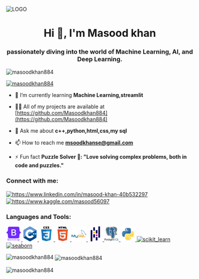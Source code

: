 ![LOGO](https://github.com/Masoodkhan884/Masoodkhan884/blob/main/IMSGE_GITHUB.png)
<h1 align="center">Hi 👋, I'm Masood khan</h1>
<h3 align="center">passionately diving into the world of Machine Learning, AI, and Deep Learning.</h3>

<p align="left"> <img src="https://komarev.com/ghpvc/?username=masoodkhan884&label=Profile%20views&color=0e75b6&style=flat" alt="masoodkhan884" /> </p>

<p align="left"> <a href="https://github.com/ryo-ma/github-profile-trophy"><img src="https://github-profile-trophy.vercel.app/?username=masoodkhan884" alt="masoodkhan884" /></a> </p>

- 🌱 I’m currently learning **Machine Learning,streamlit**

- 👨‍💻 All of my projects are available at [https://github.com/Masoodkhan884](https://github.com/Masoodkhan884)

- 💬 Ask me about **c++,python,html,css,my sql**

- 📫 How to reach me **msoodkhanse@gmail.com**

- ⚡ Fun fact **Puzzle Solver 🧩: "Love solving complex problems, both in code and puzzles."**

<h3 align="left">Connect with me:</h3>
<p align="left">
<a href="[https://www.linkedin.com/in/masood-khan-40b532297](https://www.linkedin.com/in/masood-khan-40b532297)" target="blank"><img align="center" src="https://raw.githubusercontent.com/rahuldkjain/github-profile-readme-generator/master/src/images/icons/Social/linked-in-alt.svg" alt="https://www.linkedin.com/in/masood-khan-40b532297" height="30" width="40" /></a>
<a href="[https://kaggle.com/https://www.kaggle.com/masood56097](https://www.kaggle.com/masood56097)" target="blank"><img align="center" src="https://raw.githubusercontent.com/rahuldkjain/github-profile-readme-generator/master/src/images/icons/Social/kaggle.svg" alt="https://www.kaggle.com/masood56097" height="30" width="40" /></a>
</p>

<h3 align="left">Languages and Tools:</h3>
<p align="left"> <a href="https://getbootstrap.com" target="_blank" rel="noreferrer"> <img src="https://raw.githubusercontent.com/devicons/devicon/master/icons/bootstrap/bootstrap-plain-wordmark.svg" alt="bootstrap" width="40" height="40"/> </a> <a href="https://www.w3schools.com/cpp/" target="_blank" rel="noreferrer"> <img src="https://raw.githubusercontent.com/devicons/devicon/master/icons/cplusplus/cplusplus-original.svg" alt="cplusplus" width="40" height="40"/> </a> <a href="https://www.w3schools.com/css/" target="_blank" rel="noreferrer"> <img src="https://raw.githubusercontent.com/devicons/devicon/master/icons/css3/css3-original-wordmark.svg" alt="css3" width="40" height="40"/> </a> <a href="https://www.w3.org/html/" target="_blank" rel="noreferrer"> <img src="https://raw.githubusercontent.com/devicons/devicon/master/icons/html5/html5-original-wordmark.svg" alt="html5" width="40" height="40"/> </a> <a href="https://www.mysql.com/" target="_blank" rel="noreferrer"> <img src="https://raw.githubusercontent.com/devicons/devicon/master/icons/mysql/mysql-original-wordmark.svg" alt="mysql" width="40" height="40"/> </a> <a href="https://pandas.pydata.org/" target="_blank" rel="noreferrer"> <img src="https://raw.githubusercontent.com/devicons/devicon/2ae2a900d2f041da66e950e4d48052658d850630/icons/pandas/pandas-original.svg" alt="pandas" width="40" height="40"/> </a> <a href="https://www.postgresql.org" target="_blank" rel="noreferrer"> <img src="https://raw.githubusercontent.com/devicons/devicon/master/icons/postgresql/postgresql-original-wordmark.svg" alt="postgresql" width="40" height="40"/> </a> <a href="https://www.python.org" target="_blank" rel="noreferrer"> <img src="https://raw.githubusercontent.com/devicons/devicon/master/icons/python/python-original.svg" alt="python" width="40" height="40"/> </a> <a href="https://scikit-learn.org/" target="_blank" rel="noreferrer"> <img src="https://upload.wikimedia.org/wikipedia/commons/0/05/Scikit_learn_logo_small.svg" alt="scikit_learn" width="40" height="40"/> </a> <a href="https://seaborn.pydata.org/" target="_blank" rel="noreferrer"> <img src="https://seaborn.pydata.org/_images/logo-mark-lightbg.svg" alt="seaborn" width="40" height="40"/> </a> </p>

<p><img align="left" src="https://github-readme-stats.vercel.app/api/top-langs?username=masoodkhan884&show_icons=true&locale=en&layout=compact" alt="masoodkhan884" /></p>

<p>&nbsp;<img align="center" src="https://github-readme-stats.vercel.app/api?username=masoodkhan884&show_icons=true&locale=en" alt="masoodkhan884" /></p>

<p><img align="center" src="https://github-readme-streak-stats.herokuapp.com/?user=masoodkhan884&" alt="masoodkhan884" /></p>
